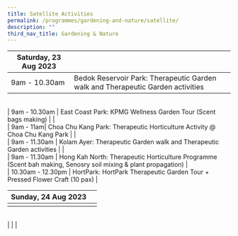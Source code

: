 ```yaml
---
title: Satellite Activities
permalink: /programmes/gardening-and-nature/satellite/
description: ""
third_nav_title: Gardening & Nature
---
```

| Saturday, 23 Aug 2023 |  |
| -------- | -------- |
| 9am - 10.30am | Bedok Reservoir Park: Therapeutic Garden walk and Therapeutic Garden activities |  |
<br>
| 9am - 10.30am | East Coast Park: KPMG Wellness Garden Tour (Scent bags making) | |
<br>
| 9am - 11am| Choa Chu Kang Park: Therapeutic Horticulture Activity @ Choa Chu Kang Park | |
<br>
| 9am - 11.30am | Kolam Ayer: Therapeutic Garden walk and Therapeutic Garden activities |  |
<br>
| 9am - 11.30am | Hong Kah North: Therapeutic Horticulture Programme (Scent bah making, Senosry soil mixing &amp; plant propagation) |
<br>
| 10.30am - 12.30pm | HortPark: HortPark Therapeutic Garden Tour + Pressed Flower Craft (10 pax) |

<br>

| Sunday, 24 Aug 2023 |  |
| -------- | -------- |
| | |
<br>
| | |
<br>